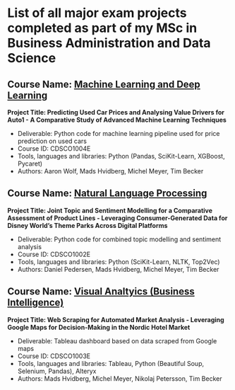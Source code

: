 # List of all major exam projects completed as part of my MSc in Business Administration and Data Science

## Course Name: [Machine Learning and Deep Learning](https://github.com/hvidbergm/university-projects/tree/main/Machine%20Learning%20and%20Deep%20Learning)
**Project Title: Predicting Used Car Prices and Analysing Value Drivers for Auto1 - A Comparative Study of Advanced Machine Learning Techniques**
* Deliverable: Python code for machine learning pipeline used for price prediction on used cars
* Course ID: CDSCO1004E
* Tools, languages and libraries: Python (Pandas, SciKit-Learn, XGBoost, Pycaret)
* Authors: Aaron Wolf, Mads Hvidberg, Michel Meyer, Tim Becker

## Course Name: [Natural Language Processing](https://github.com/hvidbergm/university-projects/tree/main/Natural%20Language%20Processing)
**Project Title: Joint Topic and Sentiment Modelling for a Comparative Assessment of Product Lines - Leveraging Consumer-Generated Data for Disney World’s Theme Parks Across Digital Platforms**
* Deliverable: Python code for combined topic modelling and sentiment analysis
* Course ID: CDSCO1002E
* Tools, languages and libraries: Python (SciKit-Learn, NLTK, Top2Vec)
* Authors: Daniel Pedersen, Mads Hvidberg, Michel Meyer, Tim Becker

## Course Name: [Visual Analtyics (Business Intelligence)](https://github.com/hvidbergm/university-projects/tree/main/Visual%20Analytics)
**Project Title: Web Scraping for Automated Market Analysis - Leveraging Google Maps for Decision-Making in the Nordic Hotel Market**
* Deliverable: Tableau dashboard based on data scraped from Google maps
* Course ID: CDSCO1003E
* Tools, languages and libraries: Tableau, Python (Beautiful Soup, Selenium, Pandas), Alteryx
* Authors: Mads Hvidberg, Michel Meyer, Nikolaj Petersson, Tim Becker
